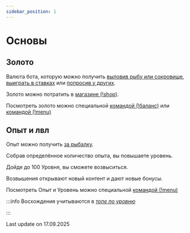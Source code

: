 ```yaml
---
sidebar_position: 1
---
```


# Основы

## Золото

Валюта бота, которую можно получить [выловив рыбу или сокровище](/docs/Fishing), [выиграть в ставках](docs/games/roulette) или [попросив у других](/docs/gold/givepoints).

Золото можно потратить в [магазине (!shop)](/docs/gold/shop).

Посмотреть золото можно специальной [командой (!баланс)](/docs/gold/Balance) или [командой (!menu)](/docs/info/Menu)


## Опыт и лвл

Опыт можно получить [за рыбалку](/docs/Fishing).

Собрав определённое количество опыта, вы повышаете уровень.

Дойдя до 100 Уровня, вы сможете возвыситься.

Возвышения открывают новый контент и дают новые бонусы.

Посмотреть Опыт и Уровень можно специальной [командой (!menu)](/docs/info/Menu)

:::info Восхождения учитываются в [*топе по уровню*](/docs/info/top#топ-по-уровню)

:::

Last update on 17.09.2025